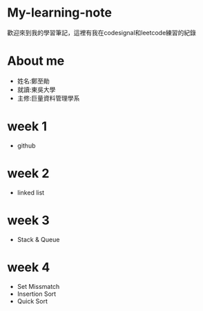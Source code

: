 # My-learning-note
歡迎來到我的學習筆記，這裡有我在codesignal和leetcode練習的紀錄

# About me
  * 姓名:鄭至勛
  * 就讀:東吳大學
  * 主修:巨量資料管理學系

# week 1
  * github
# week 2
  * linked list
# week 3
  * Stack & Queue
# week 4
  * Set Missmatch
  * Insertion Sort
  * Quick Sort
